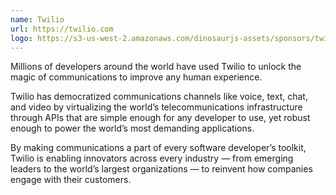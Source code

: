 ```yaml
---
name: Twilio
url: https://twilio.com
logo: https://s3-us-west-2.amazonaws.com/dinosaurjs-assets/sponsors/twilio.png
---
```


Millions of developers around the world have used Twilio to unlock the magic of communications to improve any human experience.

Twilio has democratized communications channels like voice, text, chat, and video by virtualizing the world’s telecommunications infrastructure through APIs that are simple enough for any developer to use, yet robust enough to power the world’s most demanding applications.

By making communications a part of every software developer’s toolkit, Twilio is enabling innovators across every industry — from emerging leaders to the world’s largest organizations — to reinvent how companies engage with their customers.

